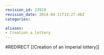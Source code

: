 ```yaml
---
revision_id: 23919
revision_date: 2014-04-11T13:27:46Z
categories:

aliases:
- Creation_a_lottery
---
```


#REDIRECT [[Creation of an Imperial lottery]]